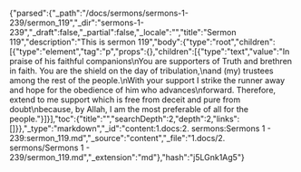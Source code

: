 {"parsed":{"_path":"/docs/sermons/sermons-1-239/sermon_119","_dir":"sermons-1-239","_draft":false,"_partial":false,"_locale":"","title":"Sermon 119","description":"This is sermon 119","body":{"type":"root","children":[{"type":"element","tag":"p","props":{},"children":[{"type":"text","value":"In praise of his faithful companions\nYou are supporters of Truth and brethren in faith. You are the shield on the day of tribulation,\nand (my) trustees among the rest of the people.\nWith your support I strike the runner away and hope for the obedience of him who advances\nforward. Therefore, extend to me support which is free from deceit and pure from doubt\nbecause, by Allah, I am the most preferable of all for the people."}]}],"toc":{"title":"","searchDepth":2,"depth":2,"links":[]}},"_type":"markdown","_id":"content:1.docs:2. sermons:Sermons 1 - 239:sermon_119.md","_source":"content","_file":"1.docs/2. sermons/Sermons 1 - 239/sermon_119.md","_extension":"md"},"hash":"j5LGnk1Ag5"}
